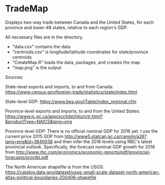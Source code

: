 # TradeMap
Displays two-way trade between Canada and the United States, for each province and lower-48 states, relative to each region's GDP.

All necsesary files are in the directory. 

- "data.csv" contains the data
- "centroids.csv" is longitude/latitude coordinates for state/province centroids
- "CreateMap.R" loads the data, packages, and creates the map
- "map.png" is the output

Sources:

State-level exports and imports, to and from Canada: https://www.census.gov/foreign-trade/statistics/state/index.html

State-level GDP: https://www.bea.gov/iTable/index_regional.cfm

Province-level exports and imports, to and from the United States: https://www.ic.gc.ca/app/scr/tdst/tdo/crtr.html?&productType=NAICS&lang=eng

Province-level GDP: There is no official nominal GDP for 2016 yet. I use the current price 2015 GDP from http://www5.statcan.gc.ca/cansim/a26?lang=eng&id=3840038 and then infer the 2016 levels using RBC's latest provincial outlook. Specifically, the forecast nominal GDP growth for 2016 from http://www.rbc.com/economics/economic-reports/pdf/provincial-forecasts/provtbl.pdf 

The North American shapefile is from the USGS: https://catalog.data.gov/dataset/usgs-small-scale-dataset-north-american-atlas-political-boundaries-200406-shapefile 
